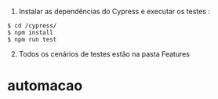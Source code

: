 1. Instalar as dependências do Cypress e executar os testes :
```
$ cd /cypress/
$ npm install
$ npm run test

```
2. Todos os cenários de testes estão na pasta Features

# automacao
